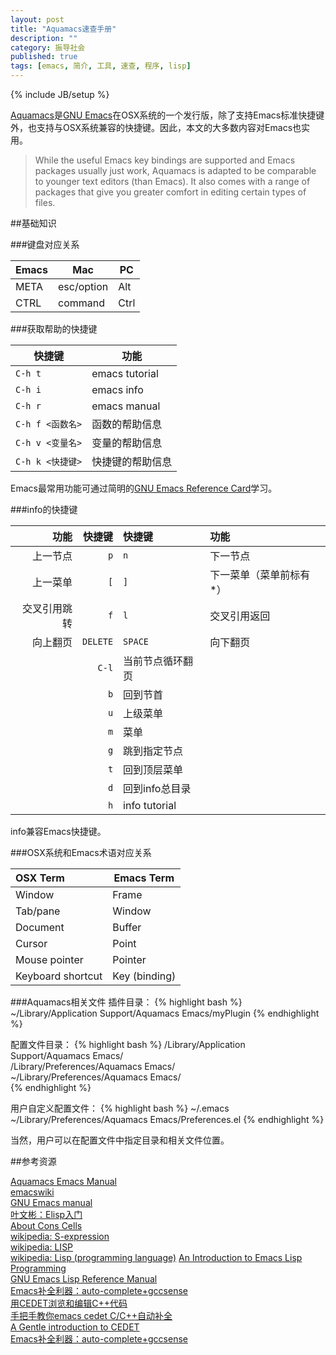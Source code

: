 ```yaml
---
layout: post
title: "Aquamacs速查手册"
description: ""
category: 振导社会
published: true
tags: [emacs, 简介, 工具, 速查, 程序, lisp]
---
```

{% include JB/setup %}

[Aquamacs](http://Aquamacs.org)是[GNU Emacs](http://www.gnu.org/software/emacs/)在OSX系统的一个发行版，除了支持Emacs标准快捷键外，也支持与OSX系统兼容的快捷键。因此，本文的大多数内容对Emacs也实用。

>While the useful Emacs key bindings are supported and Emacs packages usually just work, Aquamacs is adapted to be comparable to younger text editors (than Emacs). It also comes with a range of packages that give you greater comfort in editing certain types of files.

##基础知识

###键盘对应关系

Emacs | Mac | PC
----|----|----
META | esc/option | Alt
CTRL | command | Ctrl

###获取帮助的快捷键

快捷键 | 功能
---- | ----  
`C-h t` | emacs tutorial 
`C-h i` | emacs info 
`C-h r` | emacs manual  
`C-h f <函数名>` | 函数的帮助信息  
`C-h v <变量名>` | 变量的帮助信息  
`C-h k <快捷键>` | 快捷键的帮助信息

Emacs最常用功能可通过简明的[GNU Emacs Reference Card](http://www.damtp.cam.ac.uk/user/eglen/ess11/resources/emacs-refcard.pdf)学习。

###info的快捷键

功能 | 快捷键 | 快捷键 | 功能
----: | ----: | :---- | :----
上一节点 | `p` | `n` | 下一节点   
上一菜单 | `[` | `]` | 下一菜单（菜单前标有*）
交叉引用跳转 | `f` | `l` | 交叉引用返回
向上翻页 | `DELETE` | `SPACE` | 向下翻页   
||`C-l` | 当前节点循环翻页
||`b` | 回到节首   
||`u` | 上级菜单
||`m` | 菜单 
||`g` | 跳到指定节点
||`t` | 回到顶层菜单
||`d` | 回到info总目录
||`h` | info tutorial 

info兼容Emacs快捷键。

<!--
###Emacs戏法

 快捷键 | 功能
---- | ----
`C-u <数字> 快捷键`| 为快捷键传送参数
`M-<数字> 快捷键`| 执行快捷键`<数字>`次

如何输入`<数字>`个数字？

拼写检查：   
ispell、flyspell-mode

Tabs and Windows：
一个tab对应于一个buffer，OSX切换tab的快捷键是command+数字
Aquamacs配置文件的位置

可用C-h v load-path查看  
-->

###OSX系统和Emacs术语对应关系 

OSX Term | Emacs Term     
:--------|----------  
Window    | Frame      
Tab/pane  | Window    
Document  | Buffer    
Cursor    | Point    
Mouse pointer     | Pointer  
Keyboard shortcut | Key (binding)  

###Aquamacs相关文件 
插件目录： 
{% highlight bash %}
~/Library/Application Support/Aquamacs Emacs/myPlugin
{% endhighlight %}

配置文件目录：
{% highlight bash %}
/Library/Application Support/Aquamacs Emacs/  
/Library/Preferences/Aquamacs Emacs/  
~/Library/Preferences/Aquamacs Emacs/  
{% endhighlight %}

用户自定义配置文件：
{% highlight bash %}
~/.emacs
~/Library/Preferences/Aquamacs Emacs/Preferences.el
{% endhighlight %}

当然，用户可以在配置文件中指定目录和相关文件位置。



##参考资源

[Aquamacs Emacs Manual](http://aquamacs.org/features.shtml)     
[emacswiki](http://www.emacswiki.org/)       
[GNU Emacs manual](http://www.gnu.org/software/emacs/manual/emacs.html)   
[叶文彬：Elisp入门](http://www.newsmth.net/bbsanc.php?path=%2Fgroups%2Fcomp.faq%2FEmacs%2Felisp%2Fhappierbee%2FM.1184679743.j0&ap=64311)   
[About Cons Cells](http://cs.gmu.edu/~sean/lisp/cons/)    
[wikipedia: S-expression](http://en.wikipedia.org/wiki/S-expression)      
[wikipedia: LISP](http://zh.wikipedia.org/wiki/LISP)  
[wikipedia: Lisp (programming language)](http://en.wikipedia.org/wiki/Lisp_(programming_language))   
[An Introduction to Emacs Lisp Programming](http://www.gnu.org/software/emacs/emacs-lisp-intro/)   
[GNU Emacs Lisp Reference Manual](http://www.gnu.org/software/emacs/manual/elisp.html)                
[Emacs补全利器：auto-complete+gccsense](http://emacser.com/emacs-gccsense.htm)   
[用CEDET浏览和编辑C++代码](http://emacser.com/cedet.htm)    
[手把手教你emacs cedet C/C++自动补全](http://www.cnblogs.com/logicbaby/archive/2011/10/19/2217253.html)   
[A Gentle introduction to CEDET](http://alexott.net/en/writings/emacs-devenv/EmacsCedet.html)   
[Emacs补全利器：auto-complete+gccsense](http://emacser.com/emacs-gccsense.htm)  

 
